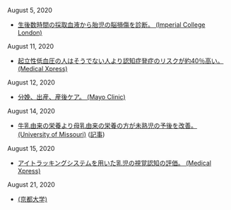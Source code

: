 August 5, 2020
* [生後数時間の採取血液から胎児の脳損傷を診断。 (Imperial College London)](https://www.imperial.ac.uk/news/200975/blood-test-could-diagnose-baby-brain/)

August 11, 2020
* [起立性低血圧の人はそうでない人より認知症発症のリスクが約40％高い。 (Medical Xpress)](https://medicalxpress.com/news/2020-08-people-dizzy-higher-dementia.html)

August 12, 2020
* [分娩、出産、産後ケア。 (Mayo Clinic)](https://www.mayoclinic.org/healthy-lifestyle/labor-and-delivery/basics/labor-and-delivery/hlv-20049465)

August 14, 2020
* [牛乳由来の栄養より母乳由来の栄養の方が未熟児の予後を改善。 (University of Missouri)](https://news.missouri.edu/2020/got-milk-human-milk-based-fortifiers-improve-health-outcomes-for-the-smallest-premature-babies/) ([記事](https://www.neonatologytoday.net/newsletters/nt-jul20.pdf))

August 15, 2020
* [アイトラッキングシステムを用いた乳児の視覚認知の評価。 (Medical Xpress)](https://medicalxpress.com/news/2020-08-infrared-eye-tracking-infant-behavior.html)

August 21, 2020
* [(京都大学)](http://www.kyoto-u.ac.jp/ja/research/research_results/2020/200818_1.html)
